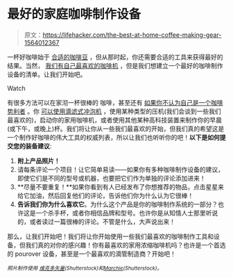 # 最好的家庭咖啡制作设备

> 原文：<https://lifehacker.com/the-best-at-home-coffee-making-gear-1564012367>

一杯好咖啡始于 [合适的咖啡豆](http://lifehacker.com/where-can-i-buy-better-coffee-beans-1524434140) ，但从那时起，你还需要合适的工具来获得最好的结果。当然， [我们有自己最喜欢的咖啡机](http://lifehacker.com/five-best-coffee-makers-500592468) ，但是我们想建立一个最好的咖啡制作设备的清单。让我们开始吧。

Watch

有很多方法可以在家沏一杯很棒的 咖啡，甚至还有 [如果你不认为自己是一个咖啡势利者](http://lifehacker.com/dropping-the-drip-how-to-get-started-making-better-cof-5778831) 。你 [可以使用滴滤式冲泡机](http://lifehacker.com/how-to-get-the-best-cup-from-an-auto-drip-coffee-maker-5908488) ，使用某种类型的压机(我们会谈到一些我们最喜欢的)，启动你的家用咖啡机，或者使用其他某种高科技装置来制作你的早晨(或下午，或晚上)杯。我们将让你从一些我们最喜欢的开始，但我们真的希望这是一个制作好咖啡的伟大工具的权威列表，所以让我们也听听你的吧！**以下是如何提交您的装备建议**:

1.  **附上产品照片！**
2.  请每条评论一个项目！让它简单易读——如果你有多种咖啡制作设备的建议，即使它们是不同的型号或机器，也要把它们作为单独的评论添加进来！
3.  **尽量不要重复！**如果你看到有人已经发布了你想推荐的物品，点击星星来给它加油，然后回复他们的评论，告诉他们你为什么认为它很棒！
4.  **告诉我们你为什么喜欢它**。为什么这个产品是你的咖啡制作系统的一部分？也许这是一个杀手杯，或者你相信品牌和型号。也许你是从知情人士那里听说的，或者读过一篇很棒的评论。不管是什么，大声说出来！

那么，让我们开始吧！我们将让你开始使用一些我们最喜欢的咖啡制作工具和设备，但我们真的对你的感兴趣！你有最喜欢的家用浓缩咖啡机吗？也许是一个首选的 pourover 设备，甚至是一个最喜欢的滴管制造商？开始吧！

*<small>照片制作使用</small>* [*<small>维克多矢量</small>*](http://www.shutterstock.com/pic.mhtml?id=187474577&src=id)*<small>(Shutterstock)和</small>*[*<small>Marchie</small>*](http://www.shutterstock.com/pic.mhtml?id=183253178&src=id)*<small>(Shutterstock)。</small>*